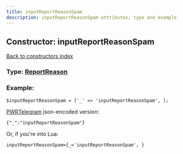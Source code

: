 ```yaml
---
title: inputReportReasonSpam
description: inputReportReasonSpam attributes, type and example
---
```

## Constructor: inputReportReasonSpam  
[Back to constructors index](index.md)






### Type: [ReportReason](../types/ReportReason.md)


### Example:

```
$inputReportReasonSpam = ['_' => 'inputReportReasonSpam', ];
```  

[PWRTelegram](https://pwrtelegram.xyz) json-encoded version:

```
{"_":"inputReportReasonSpam"}
```


Or, if you're into Lua:  


```
inputReportReasonSpam={_='inputReportReasonSpam', }

```


